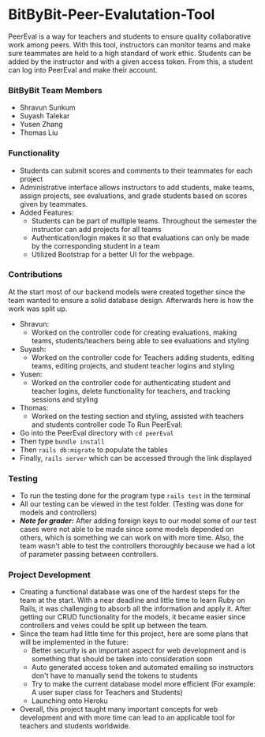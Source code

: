 # BitByBit-Peer-Evalutation-Tool
PeerEval is a way for teachers and students to ensure quality collaborative work among peers. With this tool, instructors can monitor teams and make sure teammates are held to a high standard of work ethic. Students can be added by the instructor and with a given access token. From this, a student can log into PeerEval and make their account. 

### BitByBit Team Members
- Shravun Sunkum
- Suyash Talekar
- Yusen Zhang
- Thomas Liu

### Functionality 
- Students can submit scores and comments to their teammates for each project
- Administrative interface allows instructors to add students, make teams, assign projects, see evaluations, and grade students based on scores given by teammates. 
- Added Features:
  - Students can be part of multiple teams. Throughout the semester the instructor can add projects for all teams
  - Authentication/login makes it so that evaluations can only be made by the corresponding student in a team
  - Utilized Bootstrap for a better UI for the webpage. 
### Contributions
At the start most of our backend models were created together since the team wanted to ensure a solid database design. Afterwards here is how the work was split up. 
- Shravun: 
  - Worked on the controller code for creating evaluations, making teams, students/teachers being able to see evaluations and styling
- Suyash:
  - Worked on the controller code for Teachers adding students, editing teams, editing projects, and student teacher logins and styling
- Yusen: 
  - Worked on the controller code for authenticating student and teacher logins, delete functionality for teachers, and tracking sessions and styling
- Thomas: 
  - Worked on the testing section and styling, assisted with teachers and students controller code
To Run PeerEval:
- Go into the PeerEval directory with ```cd peerEval```
- Then type ```bundle install```
- Then ```rails db:migrate``` to populate the tables
- Finally, ```rails server``` which can be accessed through the link displayed

### Testing
- To run the testing done for the program type ```rails test``` in the terminal
- All our testing can be viewed in the test folder. (Testing was done for models and controllers)
- ***Note for grader:*** After adding foreign keys to our model some of our test cases were not able to be made since some models depended on others, which is something we can work on with more time. Also, the team wasn't able to test the controllers thoroughly because we had a lot of parameter passing between controllers. 

### Project Development
- Creating a functional database was one of the hardest steps for the team at the start. With a near deadline and little time to learn Ruby on Rails, it was challenging to absorb all the information and apply it. After getting our CRUD functionality for the models, it became easier since controllers and veiws could be split up between the team. 
- Since the team had little time for this project, here are some plans that will be implemented in the future: 
  - Better security is an important aspect for web development and is something that should be taken into consideration soon
  - Auto generated access token and automated emailing so instructors don't have to manually send the tokens to students
  - Try to make the current database model more efficient (For example: A user super class for Teachers and Students)
  - Launching onto Heroku
- Overall, this project taught many important concepts for web development and with more time can lead to an applicable tool for teachers and students worldwide.

